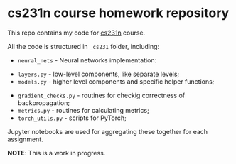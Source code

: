 # cs231n course homework repository

This repo contains my code for [cs231n](http://cs231n.stanford.edu/) course.

All the code is structured in `_cs231` folder, including:
* `neural_nets` - Neural networks implementation:
- `layers.py` - low-level components, like separate levels;
- `models.py` - higher level components and specific helper functions;
* `gradient_checks.py` - routines for checkig correctness of backpropagation;
* `metrics.py` - routines for calculating metrics;
* `torch_utils.py` - scripts for PyTorch;

Jupyter notebooks are used for aggregating these together for each assignment.

**NOTE**: This is a work in progress.
